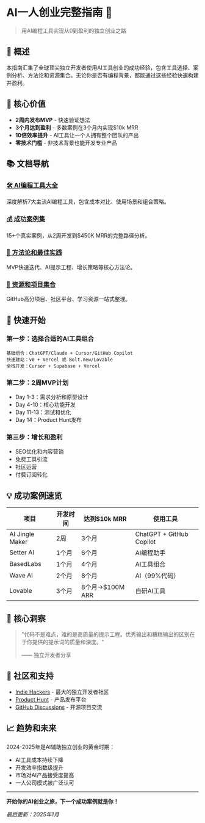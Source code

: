 # AI一人创业完整指南 🚀

> 用AI编程工具实现从0到盈利的独立创业之路

## 📌 概述

本指南汇集了全球顶尖独立开发者使用AI工具创业的成功经验，包含工具选择、案例分析、方法论和资源集合。无论你是否有编程背景，都能通过这些经验快速构建并盈利。

## 🎯 核心价值

- **2周内发布MVP** - 快速验证想法
- **3个月达到盈利** - 多数案例在3个月内实现$10k MRR
- **10倍效率提升** - AI工具让一个人拥有整个团队的产出
- **零技术门槛** - 非技术背景也能开发专业产品

## 📚 文档导航

### [🛠 AI编程工具大全](./ai-coding-tools.md)
深度解析7大主流AI编程工具，包含成本对比、使用场景和组合策略。

### [💰 成功案例集](./success-stories.md)
15+个真实案例，从2周开发到$450K MRR的完整路径分析。

### [📖 方法论和最佳实践](./methodology.md)
MVP快速迭代、AI提示工程、增长策略等核心方法论。

### [🔗 资源和项目集合](./resources.md)
GitHub高分项目、社区平台、学习资源一站式整理。

## 🚀 快速开始

### 第一步：选择合适的AI工具组合
```
基础组合：ChatGPT/Claude + Cursor/GitHub Copilot
快速建站：v0 + Vercel 或 Bolt.new/Lovable
全栈开发：Cursor + Supabase + Vercel
```

### 第二步：2周MVP计划
- Day 1-3：需求分析和原型设计
- Day 4-10：核心功能开发
- Day 11-13：测试和优化
- Day 14：Product Hunt发布

### 第三步：增长和盈利
- SEO优化和内容营销
- 免费工具引流
- 社区运营
- 付费订阅转化

## 💡 成功案例速览

| 项目 | 开发时间 | 达到$10k MRR | 使用工具 |
|------|---------|-------------|----------|
| AI Jingle Maker | 2周 | 3个月 | ChatGPT + GitHub Copilot |
| Setter AI | 1个月 | 6个月 | AI编程助手 |
| BasedLabs | 1个月 | 4个月 | AI工具组合 |
| Wave AI | 2个月 | 8个月 | AI（99%代码） |
| Lovable | 3个月 | 8个月→$100M ARR | 自研AI工具 |

## 🌟 核心洞察

> "代码不是难点，难的是高质量的提示工程。优秀输出和糟糕输出的区别在于你提供的提示词的质量和深度。"
> 
> —— 独立开发者分享

## 🤝 社区和支持

- [Indie Hackers](https://www.indiehackers.com/) - 最大的独立开发者社区
- [Product Hunt](https://www.producthunt.com/) - 产品发布平台
- [GitHub Discussions](https://github.com/) - 开源项目交流

## 📈 趋势和未来

2024-2025年是AI辅助独立创业的黄金时期：
- AI工具成本持续下降
- 开发效率指数级提升
- 市场对AI产品接受度提高
- 一人公司模式被广泛认可

---

**开始你的AI创业之旅，下一个成功案例就是你！**

*最后更新：2025年1月*
